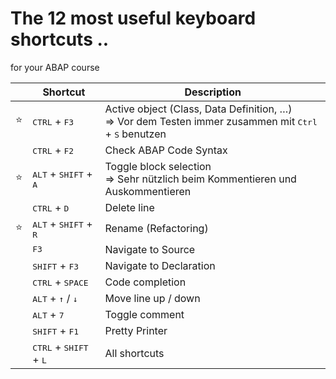 # The 12 most useful keyboard shortcuts ..
for your ABAP course

&nbsp; |Shortcut | Description
--|------------ | -------------
⭐ | <kbd>CTRL</kbd> + <kbd>F3</kbd> | Active object (Class, Data Definition, …) <br> => Vor dem Testen immer zusammen mit <kbd>Ctrl</kbd> + <kbd>S</kbd> benutzen
&nbsp; | <kbd>CTRL</kbd> + <kbd>F2</kbd> | Check ABAP Code Syntax
⭐| <kbd>ALT</kbd> + <kbd>SHIFT</kbd> + <kbd>A</kbd> | Toggle block selection <br> => Sehr nützlich beim Kommentieren und Auskommentieren
&nbsp; | <kbd>CTRL</kbd> + <kbd>D</kbd> | Delete line
⭐ | <kbd>ALT</kbd> + <kbd>SHIFT</kbd> + <kbd>R</kbd> | Rename (Refactoring)
&nbsp; | <kbd>F3</kbd> | Navigate to Source
&nbsp; | <kbd>SHIFT</kbd> + <kbd>F3</kbd> | Navigate to Declaration
&nbsp; | <kbd>CTRL</kbd> + <kbd>SPACE</kbd> | Code completion
&nbsp; | <kbd>ALT</kbd> + <kbd>↑</kbd> / <kbd>↓</kbd> | Move line up / down
&nbsp; | <kbd>ALT</kbd> + <kbd>7</kbd> | Toggle comment
&nbsp; | <kbd>SHIFT</kbd> + <kbd>F1</kbd> | Pretty Printer
&nbsp; | <kbd>CTRL</kbd> + <kbd>SHIFT</kbd> + <kbd>L</kbd> | All shortcuts
